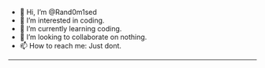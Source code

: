 - 👋 Hi, I’m @Rand0m1sed
- 👀 I’m interested in coding.
- 🌱 I’m currently learning coding.
- 💞️ I’m looking to collaborate on nothing.
- 📫 How to reach me: Just dont.
---------------------------------------------------------------------------------------------------------------------------------------------------------------------------
<!---
Rand0m1sed/Rand0m1sed is a ✨ special ✨ repository because its `README.md` (this file) appears on your GitHub profile.
You can click the Preview link to take a look at your changes.
--->
